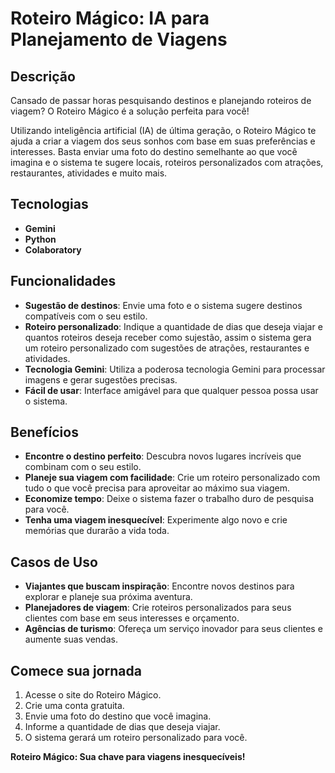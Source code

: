 # Roteiro Mágico: IA para Planejamento de Viagens

## Descrição

Cansado de passar horas pesquisando destinos e planejando roteiros de viagem? O Roteiro Mágico é a solução perfeita para você!

Utilizando inteligência artificial (IA) de última geração, o Roteiro Mágico te ajuda a criar a viagem dos seus sonhos com base em suas preferências e interesses. Basta enviar uma foto do destino semelhante ao que você imagina e o sistema te sugere locais, roteiros personalizados com atrações, restaurantes, atividades e muito mais.

## Tecnologias

- **Gemini**
- **Python**
- **Colaboratory**

## Funcionalidades

- **Sugestão de destinos**: Envie uma foto e o sistema sugere destinos compatíveis com o seu estilo.
- **Roteiro personalizado**: Indique a quantidade de dias que deseja viajar e quantos roteiros deseja receber como sujestão, assim o sistema gera um roteiro personalizado com sugestões de atrações, restaurantes e atividades.
- **Tecnologia Gemini**: Utiliza a poderosa tecnologia Gemini para processar imagens e gerar sugestões precisas.
- **Fácil de usar**: Interface amigável para que qualquer pessoa possa usar o sistema.

## Benefícios

- **Encontre o destino perfeito**: Descubra novos lugares incríveis que combinam com o seu estilo.
- **Planeje sua viagem com facilidade**: Crie um roteiro personalizado com tudo o que você precisa para aproveitar ao máximo sua viagem.
- **Economize tempo**: Deixe o sistema fazer o trabalho duro de pesquisa para você.
- **Tenha uma viagem inesquecível**: Experimente algo novo e crie memórias que durarão a vida toda.

## Casos de Uso

- **Viajantes que buscam inspiração**: Encontre novos destinos para explorar e planeje sua próxima aventura.
- **Planejadores de viagem**: Crie roteiros personalizados para seus clientes com base em seus interesses e orçamento.
- **Agências de turismo**: Ofereça um serviço inovador para seus clientes e aumente suas vendas.

## Comece sua jornada

1. Acesse o site do Roteiro Mágico.
2. Crie uma conta gratuita.
3. Envie uma foto do destino que você imagina.
4. Informe a quantidade de dias que deseja viajar.
5. O sistema gerará um roteiro personalizado para você.

**Roteiro Mágico: Sua chave para viagens inesquecíveis!**

